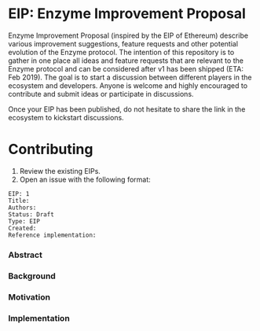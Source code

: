 # EIP: Enzyme Improvement Proposal

Enzyme Improvement Proposal (inspired by the EIP of Ethereum) describe various improvement suggestions, feature requests and other potential evolution of the Enzyme protocol. The intention of this repository is to gather in one place all ideas and feature requests that are relevant to the Enzyme protocol and can be considered after v1 has been shipped (ETA: Feb 2019). The goal is to start a discussion between different players in the ecosystem and developers. Anyone is welcome and highly encouraged to contribute and submit ideas or participate in discussions. 

Once your EIP has been published, do not hesitate to share the link in the ecosystem to kickstart discussions. 


# Contributing

1. Review the existing EIPs. 
2. Open an issue with the following format: 

```
EIP: 1
Title: 
Authors: 
Status: Draft
Type: EIP
Created: 
Reference implementation: 
```

### Abstract


### Background


### Motivation


### Implementation


